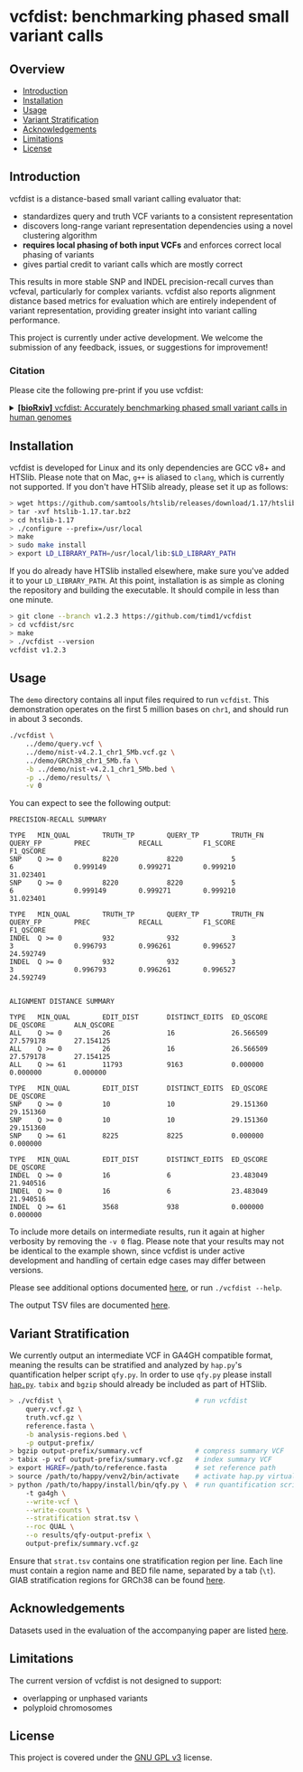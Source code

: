 # vcfdist: benchmarking phased small variant calls

## Overview

* [Introduction](#introduction)
* [Installation](#installation)
* [Usage](#usage)
* [Variant Stratification](#variant-stratification)
* [Acknowledgements](#acknowledgements)
* [Limitations](#limitations)
* [License](#license)


## Introduction
vcfdist is a distance-based small variant calling evaluator that:
- standardizes query and truth VCF variants to a consistent representation
- discovers long-range variant representation dependencies using a novel clustering algorithm
- **requires local phasing of both input VCFs** and enforces correct local phasing of variants
- gives partial credit to variant calls which are mostly correct

This results in more stable SNP and INDEL precision-recall curves than vcfeval, particularly for complex variants. vcfdist also reports alignment distance based metrics for evaluation which are entirely independent of variant representation, providing greater insight into variant calling performance.

This project is currently under active development. We welcome the submission of any feedback, issues, or suggestions for improvement!


### Citation
Please cite the following pre-print if you use vcfdist:

<details>
<summary>
<a href="https://www.biorxiv.org/content/10.1101/2023.03.10.532078v2" target="_blank"><b>[bioRxiv]</b> vcfdist: Accurately benchmarking phased small variant calls in human genomes</a>
</summary>

<pre>
@article {dunn2023vcfdist,
    author = {Dunn, Tim and Narayanasamy, Satish},
    title = {vcfdist: Accurately benchmarking phased small variant calls in human genomes},
    elocation-id = {2023.03.10.532078},
    year = {2023},
    doi = {10.1101/2023.03.10.532078},
    publisher = {Cold Spring Harbor Laboratory},
    URL = {https://www.biorxiv.org/content/10.1101/2023.03.10.532078v2},
    eprint = {https://biorxiv.org/content/10.1101/2023.03.10.532078.full.pdf},
    journal = {bioRxiv}
}
</pre>
</details>


## Installation

vcfdist is developed for Linux and its only dependencies are GCC v8+ and HTSlib. Please note that on Mac, `g++` is aliased to `clang`, which is currently not supported. If you don't have HTSlib already, please set it up as follows:
```bash
> wget https://github.com/samtools/htslib/releases/download/1.17/htslib-1.17.tar.bz2
> tar -xvf htslib-1.17.tar.bz2
> cd htslib-1.17
> ./configure --prefix=/usr/local
> make
> sudo make install
> export LD_LIBRARY_PATH=/usr/local/lib:$LD_LIBRARY_PATH
```
If you do already have HTSlib installed elsewhere, make sure you've added it to your `LD_LIBRARY_PATH`. At this point, installation is as simple as cloning the repository and building the executable. It should compile in less than one minute.

```bash
> git clone --branch v1.2.3 https://github.com/timd1/vcfdist
> cd vcfdist/src
> make
> ./vcfdist --version
vcfdist v1.2.3
```


## Usage

The `demo` directory contains all input files required to run `vcfdist`. This demonstration operates on the first 5 million bases on `chr1`, and should run in about 3 seconds.
```bash
./vcfdist \
    ../demo/query.vcf \
    ../demo/nist-v4.2.1_chr1_5Mb.vcf.gz \
    ../demo/GRCh38_chr1_5Mb.fa \
    -b ../demo/nist-v4.2.1_chr1_5Mb.bed \
    -p ../demo/results/ \
    -v 0
```

You can expect to see the following output:

```
PRECISION-RECALL SUMMARY
 
TYPE   MIN_QUAL        TRUTH_TP        QUERY_TP        TRUTH_FN        QUERY_FP        PREC            RECALL          F1_SCORE        F1_QSCORE
SNP    Q >= 0          8220            8220            5               6               0.999149        0.999271        0.999210        31.023401
SNP    Q >= 0          8220            8220            5               6               0.999149        0.999271        0.999210        31.023401
 
TYPE   MIN_QUAL        TRUTH_TP        QUERY_TP        TRUTH_FN        QUERY_FP        PREC            RECALL          F1_SCORE        F1_QSCORE
INDEL  Q >= 0          932             932             3               3               0.996793        0.996261        0.996527        24.592749
INDEL  Q >= 0          932             932             3               3               0.996793        0.996261        0.996527        24.592749
 
 
ALIGNMENT DISTANCE SUMMARY
 
TYPE   MIN_QUAL        EDIT_DIST       DISTINCT_EDITS  ED_QSCORE       DE_QSCORE       ALN_QSCORE
ALL    Q >= 0          26              16              26.566509       27.579178       27.154125
ALL    Q >= 0          26              16              26.566509       27.579178       27.154125
ALL    Q >= 61         11793           9163            0.000000        0.000000        0.000000
 
TYPE   MIN_QUAL        EDIT_DIST       DISTINCT_EDITS  ED_QSCORE       DE_QSCORE
SNP    Q >= 0          10              10              29.151360       29.151360
SNP    Q >= 0          10              10              29.151360       29.151360
SNP    Q >= 61         8225            8225            0.000000        0.000000
 
TYPE   MIN_QUAL        EDIT_DIST       DISTINCT_EDITS  ED_QSCORE       DE_QSCORE
INDEL  Q >= 0          16              6               23.483049       21.940516
INDEL  Q >= 0          16              6               23.483049       21.940516
INDEL  Q >= 61         3568            938             0.000000        0.000000
```

To include more details on intermediate results, run it again at higher verbosity by removing the `-v 0` flag.
Please note that your results may not be identical to the example shown, since vcfdist is under active development and handling of certain edge cases may differ between versions.

Please see additional options documented <a href="./src/README.md">here</a>, or run `./vcfdist --help`.

The output TSV files are documented <a href="./docs/outputs.md">here</a>.


## Variant Stratification

We currently output an intermediate VCF in GA4GH compatible format, meaning the results can be stratified and analyzed by `hap.py`'s quantification helper script `qfy.py`.
In order to use `qfy.py` please install <a href="https://github.com/Illumina/hap.py">`hap.py`</a>.
`tabix` and `bgzip` should already be included as part of HTSlib.

```bash
> ./vcfdist \                                 # run vcfdist
    query.vcf.gz \
    truth.vcf.gz \
    reference.fasta \
    -b analysis-regions.bed \
    -p output-prefix/
> bgzip output-prefix/summary.vcf             # compress summary VCF
> tabix -p vcf output-prefix/summary.vcf.gz   # index summary VCF
> export HGREF=/path/to/reference.fasta       # set reference path
> source /path/to/happy/venv2/bin/activate    # activate hap.py virtualenv
> python /path/to/happy/install/bin/qfy.py \  # run quantification script
    -t ga4gh \
    --write-vcf \
    --write-counts \
    --stratification strat.tsv \
    --roc QUAL \
    --o results/qfy-output-prefix \
    output-prefix/summary.vcf.gz
```
Ensure that `strat.tsv` contains one stratification region per line. 
Each line must contain a region name and BED file name, separated by a tab (`\t`).
GIAB stratification regions for GRCh38 can be found <a href="https://github.com/genome-in-a-bottle/genome-stratifications/tree/master/GRCh38">here</a>.


## Acknowledgements
Datasets used in the evaluation of the accompanying paper are listed <a href="./data/README.md">here</a>.

## Limitations
The current version of vcfdist is not designed to support:
- overlapping or unphased variants
- polyploid chromosomes

## License
This project is covered under the <a href="LICENSE">GNU GPL v3</a> license.
